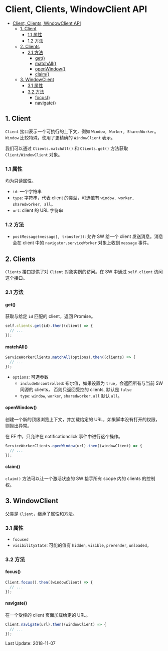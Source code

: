 # Client, Clients, WindowClient API

<!-- TOC -->

- [Client, Clients, WindowClient API](#client-clients-windowclient-api)
  - [1. Client](#1-client)
    - [1.1 属性](#11-属性)
    - [1.2 方法](#12-方法)
  - [2. Clients](#2-clients)
    - [2.1 方法](#21-方法)
      - [get()](#get)
      - [matchAll()](#matchall)
      - [openWindow()](#openwindow)
      - [claim()](#claim)
  - [3. WindowClient](#3-windowclient)
    - [3.1 属性](#31-属性)
    - [3.2 方法](#32-方法)
      - [focus()](#focus)
      - [navigate()](#navigate)

<!-- /TOC -->

## 1. Client

`Client` 接口表示一个可执行的上下文，例如 `Window, Worker, SharedWorker`。`Window`
比较特殊，使用了更精确的 `WindowClient` 表示。   

我们可以通过 `Clients.matchAll()` 和 `Clients.get()` 方法获取 `Client/WindowClient`
对象。     

### 1.1 属性

均为只读属性。   

+ `id`: 一个字符串
+ `type`: 字符串，代表 client 的类型，可选值有 `window, worker, sharedworker, all`。
+ `url`: client 的 URL 字符串

### 1.2 方法

+ `postMessage(message[, transfer])`: 允许 SW 给一个 client 发送消息。消息会在 client
中的 `navigator.serviceWorker` 对象上收到 `message` 事件。    

## 2. Clients

`Clients` 接口提供了对 `Client` 对象实例的访问。在 SW 中通过 `self.client` 访问这个接口。   

### 2.1 方法

#### get()

获取与给定 `id` 匹配的 client，返回 Promise。   

```js
self.clients.get(id).then((client) => {
  // ...
});
```    

#### matchAll()

```js
ServiceWorkerClients.matchAll(options).then((clients) => {
  // ...
});
```   

+ `options`: 可选参数
  - `includeUncontrolled`: 布尔值，如果设置为 `true`，会返回所有与当前 SW 同源的 clients，
  否则只返回受控的 clients, 默认是 `false`
  - `type`: `window`, `worker`, `sharedworker`, `all` 默认 `all`。

#### openWindow()

创建一个新的顶级浏览上下文，并加载给定的 URL，如果脚本没有打开的权限，则抛出异常。    

在 FF 中，只允许在 notificationclick 事件中进行这个操作。    

```js
ServiceWorkerClients.openWindow(url).then((windowClient) => {
  // ...
});
```    

#### claim()

`claim()` 方法可以让一个激活状态的 SW 接手所有 scope 内的 clients 的控制权。   

## 3. WindowClient

父类是 `Client`，继承了属性和方法。   

### 3.1 属性

+ `focused`
+ `visibilityState`: 可能的值有 `hidden`, `visible`, `prerender`, `unloaded`。   

### 3.2 方法

#### focus()

```js
Client.focus().then((windowClient) => {
  // ...
});
```   

#### navigate()

在一个受控的 client 页面加载给定的 URL。   

```js
Client.navigate(url).then((windowClient) => {
  // ...
});
```   

Last Update: 2018-11-07
